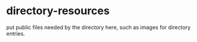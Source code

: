 directory-resources
===================

put public files needed by the directory here, 
such as images for directory entries.



